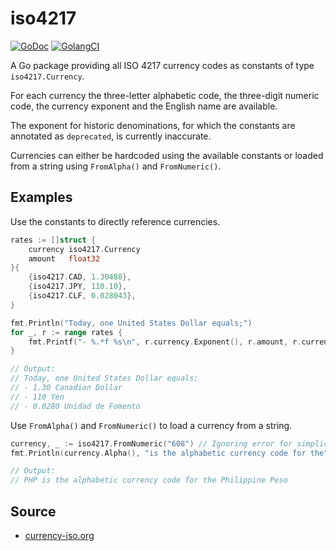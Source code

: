 # iso4217
[![GoDoc](https://godoc.org/github.com/ferdypruis/iso4217?status.svg)](https://godoc.org/github.com/ferdypruis/iso4217)
[![GolangCI](https://golangci.com/badges/github.com/ferdypruis/iso4217.svg)](https://golangci.com/r/github.com/ferdypruis/iso4217)

A Go package providing all ISO 4217 currency codes as constants of type `iso4217.Currency`.

For each currency the three-letter alphabetic code, the three-digit numeric code, the currency 
exponent and the English name are available.

The exponent for historic denominations, for which the constants are annotated as `deprecated`, 
is currently inaccurate.

Currencies can either be hardcoded using the available constants or loaded from a string using
`FromAlpha()` and `FromNumeric()`.

## Examples
Use the constants to directly reference currencies.
```go
rates := []struct {
    currency iso4217.Currency
    amount   float32
}{
    {iso4217.CAD, 1.30488},
    {iso4217.JPY, 110.10},
    {iso4217.CLF, 0.028043},
}

fmt.Println("Today, one United States Dollar equals;")
for _, r := range rates {
    fmt.Printf("- %.*f %s\n", r.currency.Exponent(), r.amount, r.currency.Name())
}

// Output:
// Today, one United States Dollar equals;
// - 1.30 Canadian Dollar
// - 110 Yen
// - 0.0280 Unidad de Fomento
```

Use `FromAlpha()` and `FromNumeric()` to load a currency from a string.
```go
currency, _ := iso4217.FromNumeric("608") // Ignoring error for simplicity
fmt.Println(currency.Alpha(), "is the alphabetic currency code for the", currency.Name())

// Output:
// PHP is the alphabetic currency code for the Philippine Peso
```

## Source
- [currency-iso.org](https://www.currency-iso.org/en/home/tables.html)
